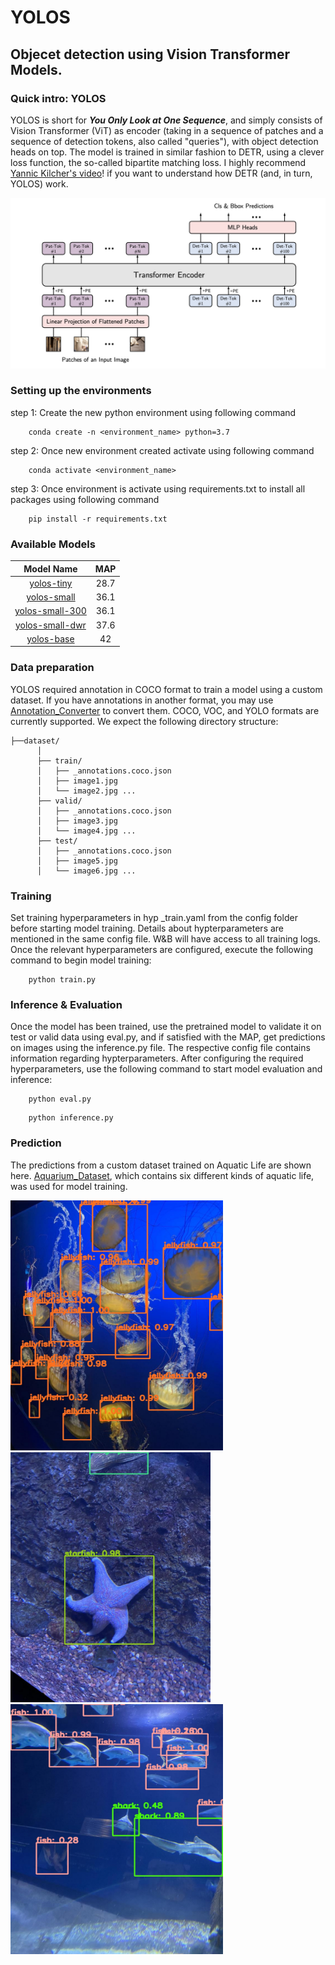 # YOLOS
## Objecet detection using Vision Transformer Models.
### Quick intro: YOLOS
YOLOS is short for ***You Only Look at One Sequence***, and simply consists of Vision Transformer (ViT) as encoder (taking in a sequence of patches and a sequence of detection tokens, also called "queries"), with object detection heads on top. The model is trained in similar fashion to DETR, using a clever loss function, the so-called bipartite matching loss. I highly recommend [Yannic Kilcher's video](https://www.youtube.com/watch?v=T35ba_VXkMY&t=1693s)! if you want to understand how DETR (and, in turn, YOLOS) work.

![yolos architecture](./images/yolos.png)

### Setting up the environments

step 1: Create the new python environment using following command

		conda create -n <environment_name> python=3.7

step 2: Once new environment created activate using following command

		conda activate <environment_name>

step 3: Once environment is activate using requirements.txt to install all packages using following command

		pip install -r requirements.txt
    
### Available Models
  
| Model Name      | MAP |
| :---------: | :---------: |
| [yolos-tiny](https://huggingface.co/hustvl/yolos-tiny)            | 28.7     |
| [yolos-small](https://huggingface.co/hustvl/yolos-small)          | 36.1     |
| [yolos-small-300](https://huggingface.co/hustvl/yolos-small-300)  | 36.1     |
| [yolos-small-dwr](https://huggingface.co/hustvl/yolos-small-dwr)  | 37.6     |
| [yolos-base](https://huggingface.co/hustvl/yolos-base)            | 42       |


### Data preparation

YOLOS required annotation in COCO format to train a model using a custom dataset. If you have annotations in another format, you may use [Annotation_Converter](https://github.com/k1anshul/Annotation-Converter) to convert them. COCO, VOC, and YOLO formats are currently supported. We expect the following directory structure:
  
```
├──dataset/
      │ 
      ├── train/
      │   ├── _annotations.coco.json
      │   ├── image1.jpg
      │   └── image2.jpg ...
      ├── valid/
      │   ├── _annotations.coco.json
      │   ├── image3.jpg
      │   └── image4.jpg ...
      ├── test/
      │   ├── _annotations.coco.json
      │   ├── image5.jpg
      │   └── image6.jpg ...
```

### Training

Set training hyperparameters in hyp _train.yaml from the config folder before starting model training. Details about hypterparameters are mentioned in the same config file. W&B will have access to all training logs. Once the relevant hyperparameters are configured, execute the following command to begin model training:
```
    python train.py
```

### Inference & Evaluation

Once the model has been trained, use the pretrained model to validate it on test or valid data using eval.py, and if satisfied with the MAP, get predictions on images using the inference.py file. The respective config file contains information regarding hypterparameters. After configuring the required hyperparameters, use the following command to start model evaluation and inference:

```
    python eval.py
```

```
    python inference.py
```

### Prediction

The predictions from a custom dataset trained on Aquatic Life are shown here. [Aquarium_Dataset](https://public.roboflow.com/ds/AmFElQ6mVE?key=PlQraiiQQ9), which contains six different kinds of aquatic life, was used for model training.

<img src="./images/pred1.jpg" width="340" height="400" /> <img src="./images/pred2.jpg" width="320" height="400" /> <img src="./images/pred3.jpg" width="340" height="400" />
